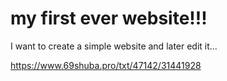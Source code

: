 # my first ever website!!!
I want to create a simple website and later edit it... 


https://www.69shuba.pro/txt/47142/31441928
